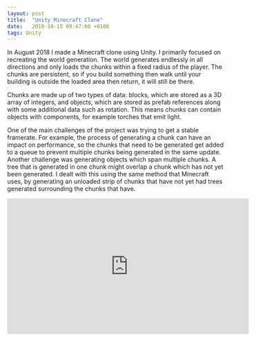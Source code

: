 ```yaml
---
layout: post
title:  "Unity Minecraft Clone"
date:   2018-10-15 09:47:00 +0100
tags: Unity
---
```

In August 2018 I made a Minecraft clone using Unity. I primarily focused on recreating the world generation. The world generates endlessly in all directions and only loads the chunks within a fixed radius of the player. The chunks are persistent, so if you build something then walk until your building is outside the loaded area then return, it will still be there.

Chunks are made up of two types of data: blocks, which are stored as a 3D array of integers, and objects, which are stored as prefab references along with some additional data such as rotation. This means chunks can contain objects with components, for example torches that emit light.

One of the main challenges of the project was trying to get a stable framerate. For example, the process of generating a chunk can have an impact on performance, so the chunks that need to be generated get added to a queue to prevent multiple chunks being generated in the same update. Another challenge was generating objects which span multiple chunks. A tree that is generated in one chunk might overlap a chunk which has not yet been generated. I dealt with this using the same method that Minecraft uses, by generating an unloaded strip of chunks that have not yet had trees generated surrounding the chunks that have.

<iframe width="560" height="315" src="https://www.youtube.com/embed/emh_jlQ7LcE?rel=0" frameborder="0" allow="autoplay; encrypted-media" allowfullscreen></iframe>